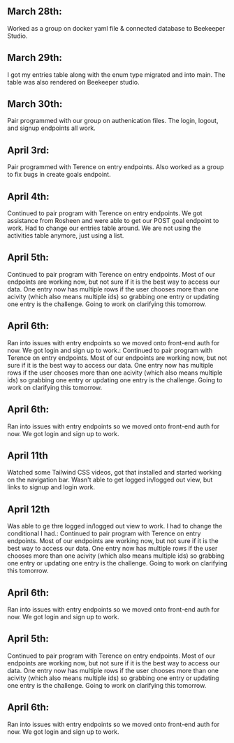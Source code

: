 ## March 28th:
Worked as a group on docker yaml file & connected database to Beekeeper Studio.

## March 29th:
I got my entries table along with the enum type migrated and into main. The table was also rendered on Beekeeper studio.

## March 30th:
Pair programmed with our group on authenication files. The login, logout, and signup endpoints all work.

## April 3rd:
Pair programmed with Terence on entry endpoints. Also worked as a group to fix bugs in create goals endpoint.

## April 4th:
Continued to pair program with Terence on entry endpoints. We got assistance from Rosheen and were able to get our POST goal endpoint to work. Had to change our entries table around. We are not using the activities table anymore, just using a list.

## April 5th:
Continued to pair program with Terence on entry endpoints. Most of our endpoints are working now, but not sure if it is the best way to access our data. One entry now has multiple rows if the user chooses more than one acivity (which also means multiple ids) so grabbing one entry or updating one entry is the challenge. Going to work on clarifying this tomorrow.

## April 6th:
Ran into issues with entry endpoints so we moved onto front-end auth for now. We got login and sign up to work.:
Continued to pair program with Terence on entry endpoints. Most of our endpoints are working now, but not sure if it is the best way to access our data. One entry now has multiple rows if the user chooses more than one acivity (which also means multiple ids) so grabbing one entry or updating one entry is the challenge. Going to work on clarifying this tomorrow.

## April 6th:
Ran into issues with entry endpoints so we moved onto front-end auth for now. We got login and sign up to work.

## April 11th
Watched some Tailwind CSS videos, got that installed and started working on the navigation bar. Wasn't able to get logged in/logged out view, but links to signup and login work.

## April 12th
Was able to ge thre logged in/logged out view to work. I had to change the conditional I had.:
Continued to pair program with Terence on entry endpoints. Most of our endpoints are working now, but not sure if it is the best way to access our data. One entry now has multiple rows if the user chooses more than one acivity (which also means multiple ids) so grabbing one entry or updating one entry is the challenge. Going to work on clarifying this tomorrow.

## April 6th:
Ran into issues with entry endpoints so we moved onto front-end auth for now. We got login and sign up to work.
## April 5th:
Continued to pair program with Terence on entry endpoints. Most of our endpoints are working now, but not sure if it is the best way to access our data. One entry now has multiple rows if the user chooses more than one acivity (which also means multiple ids) so grabbing one entry or updating one entry is the challenge. Going to work on clarifying this tomorrow.

## April 6th:
Ran into issues with entry endpoints so we moved onto front-end auth for now. We got login and sign up to work.
